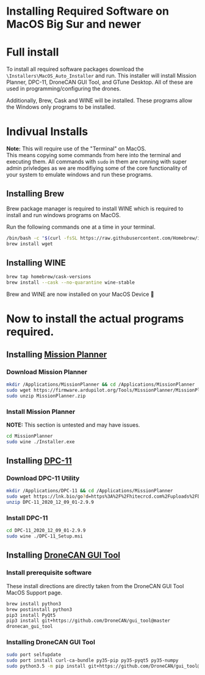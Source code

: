 # Installing Required Software on MacOS Big Sur and newer

# Full install 

To install all required software packages download the `\Installers\MacOS_Auto_Installer` and run. 
This installer will install Mission Planner, DPC-11, DroneCAN GUI Tool, and GTune Desktop. All of these are used in programming/configuring the drones. 

Additionally, Brew, Cask and WINE will be installed. These programs allow the Windows only programs to be installed. 

# Indivual Installs 
**Note:** This will require use of the "Terminal" on MacOS.  
This means copying some commands from here into the terminal and executing them. All commands with `sudo` in them are running with super admin privledges as we are modifiying some of the core functionality of your system to emulate windows and run these programs.

## Installing Brew
Brew package manager is required to install WINE which is required to install and run windows programs on MacOS. 

Run the following commands one at a time in your terminal. 

```bash
/bin/bash -c "$(curl -fsSL https://raw.githubusercontent.com/Homebrew/install/HEAD/install.sh)"
brew install wget
```

## Installing WINE
```bash
brew tap homebrew/cask-versions
brew install --cask --no-quarantine wine-stable
```
Brew and WINE are now installed on your MacOS Device  :tada: 

# Now to install the actual programs required.

## Installing [Mission Planner](https://firmware.ardupilot.org/Tools/MissionPlanner/MissionPlanner-stable.zip)
### Download Mission Planner 

```bash 
mkdir /Applications/MissionPlanner && cd /Applications/MissionPlanner 
sudo wget https://firmware.ardupilot.org/Tools/MissionPlanner/MissionPlanner-stable.zip
sudo unzip MissionPlanner.zip
```
### Install Mission Planner
**NOTE:** This section is untested and may have issues.
```bash
cd MissionPlanner
sudo wine ./Installer.exe
```
## Installing [DPC-11](https://lnk.bio/go?d=https%3A%2F%2Fhitecrcd.com%2Fuploads%2FDPC-11_Install__2020_12_09_01-2.9.9.zip&hash=04c74dce66b8ae2f3b73cbebe0cab52c&id=4011645&ext=-1422301&timezone=America%2FNew_York&type=1) 

### Download DPC-11 Utility
```bash 
mkdir /Applications/DPC-11 && cd /Applications/MissionPlanner
sudo wget https://lnk.bio/go?d=https%3A%2F%2Fhitecrcd.com%2Fuploads%2FDPC-11_Install__2020_12_09_01-2.9.9.zip&hash=04c74dce66b8ae2f3b73cbebe0cab52c&id=4011645&ext=-1422301&timezone=America%2FNew_York&type=1)
unzip DPC-11_2020_12_09_01-2.9.9
```
### Install DPC-11 
```bash
cd DPC-11_2020_12_09_01-2.9.9
sudo wine ./DPC-11_Setup.msi
```

## Installing [DroneCAN GUI Tool](https://firmware.ardupilot.org/Tools/CAN_GUI/dronecan_gui_tool-1.2.15-win64.msi)
### Install prerequisite software  
These install directions are directly taken from the DroneCAN GUI Tool MacOS Support page. 

```bash
brew install python3
brew postinstall python3
pip3 install PyQt5
pip3 install git+https://github.com/DroneCAN/gui_tool@master
dronecan_gui_tool
```
### Installing DroneCAN GUI Tool
```bash
sudo port selfupdate
sudo port install curl-ca-bundle py35-pip py35-pyqt5 py35-numpy
sudo python3.5 -m pip install git+https://github.com/DroneCAN/gui_tool@master
```

